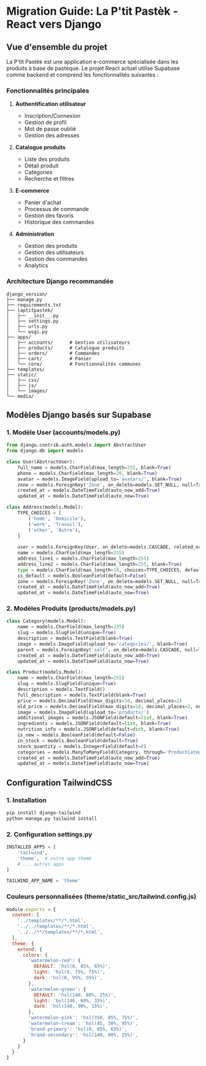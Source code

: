 
# Migration Guide: La P'tit Pastèk - React vers Django

## Vue d'ensemble du projet

La P'tit Pastèk est une application e-commerce spécialisée dans les produits à base de pastèque. Le projet React actuel utilise Supabase comme backend et comprend les fonctionnalités suivantes :

### Fonctionnalités principales

1. **Authentification utilisateur**
   - Inscription/Connexion
   - Gestion de profil
   - Mot de passe oublié
   - Gestion des adresses

2. **Catalogue produits**
   - Liste des produits
   - Détail produit
   - Catégories
   - Recherche et filtres

3. **E-commerce**
   - Panier d'achat
   - Processus de commande
   - Gestion des favoris
   - Historique des commandes

4. **Administration**
   - Gestion des produits
   - Gestion des utilisateurs
   - Gestion des commandes
   - Analytics

### Architecture Django recommandée

```
django_version/
├── manage.py
├── requirements.txt
├── laptitpastek/
│   ├── __init__.py
│   ├── settings.py
│   ├── urls.py
│   └── wsgi.py
├── apps/
│   ├── accounts/      # Gestion utilisateurs
│   ├── products/      # Catalogue produits
│   ├── orders/        # Commandes
│   ├── cart/          # Panier
│   └── core/          # Fonctionnalités communes
├── templates/
├── static/
│   ├── css/
│   ├── js/
│   └── images/
└── media/
```

## Modèles Django basés sur Supabase

### 1. Modèle User (accounts/models.py)
```python
from django.contrib.auth.models import AbstractUser
from django.db import models

class User(AbstractUser):
    full_name = models.CharField(max_length=255, blank=True)
    phone = models.CharField(max_length=20, blank=True)
    avatar = models.ImageField(upload_to='avatars/', blank=True)
    zone = models.ForeignKey('Zone', on_delete=models.SET_NULL, null=True, blank=True)
    created_at = models.DateTimeField(auto_now_add=True)
    updated_at = models.DateTimeField(auto_now=True)

class Address(models.Model):
    TYPE_CHOICES = [
        ('home', 'Domicile'),
        ('work', 'Travail'),
        ('other', 'Autre'),
    ]
    
    user = models.ForeignKey(User, on_delete=models.CASCADE, related_name='addresses')
    name = models.CharField(max_length=255)
    address_line1 = models.CharField(max_length=255)
    address_line2 = models.CharField(max_length=255, blank=True)
    type = models.CharField(max_length=10, choices=TYPE_CHOICES, default='home')
    is_default = models.BooleanField(default=False)
    zone = models.ForeignKey('Zone', on_delete=models.SET_NULL, null=True, blank=True)
    created_at = models.DateTimeField(auto_now_add=True)
    updated_at = models.DateTimeField(auto_now=True)
```

### 2. Modèles Produits (products/models.py)
```python
class Category(models.Model):
    name = models.CharField(max_length=255)
    slug = models.SlugField(unique=True)
    description = models.TextField(blank=True)
    image = models.ImageField(upload_to='categories/', blank=True)
    parent = models.ForeignKey('self', on_delete=models.CASCADE, null=True, blank=True)
    created_at = models.DateTimeField(auto_now_add=True)
    updated_at = models.DateTimeField(auto_now=True)

class Product(models.Model):
    name = models.CharField(max_length=255)
    slug = models.SlugField(unique=True)
    description = models.TextField()
    full_description = models.TextField(blank=True)
    price = models.DecimalField(max_digits=10, decimal_places=2)
    old_price = models.DecimalField(max_digits=10, decimal_places=2, null=True, blank=True)
    image = models.ImageField(upload_to='products/')
    additional_images = models.JSONField(default=list, blank=True)
    ingredients = models.JSONField(default=list, blank=True)
    nutrition_info = models.JSONField(default=dict, blank=True)
    is_new = models.BooleanField(default=False)
    in_stock = models.BooleanField(default=True)
    stock_quantity = models.IntegerField(default=0)
    categories = models.ManyToManyField(Category, through='ProductCategory')
    created_at = models.DateTimeField(auto_now_add=True)
    updated_at = models.DateTimeField(auto_now=True)
```

## Configuration TailwindCSS

### 1. Installation
```bash
pip install django-tailwind
python manage.py tailwind install
```

### 2. Configuration settings.py
```python
INSTALLED_APPS = [
    'tailwind',
    'theme',  # votre app theme
    # ... autres apps
]

TAILWIND_APP_NAME = 'theme'
```

### Couleurs personnalisées (theme/static_src/tailwind.config.js)
```javascript
module.exports = {
  content: [
    '../templates/**/*.html',
    '../../templates/**/*.html',
    '../../**/templates/**/*.html',
  ],
  theme: {
    extend: {
      colors: {
        'watermelon-red': {
          DEFAULT: 'hsl(0, 85%, 65%)',
          light: 'hsl(0, 75%, 75%)',
          dark: 'hsl(0, 95%, 55%)',
        },
        'watermelon-green': {
          DEFAULT: 'hsl(140, 80%, 25%)',
          light: 'hsl(140, 60%, 35%)',
          dark: 'hsl(140, 90%, 15%)',
        },
        'watermelon-pink': 'hsl(350, 85%, 75%)',
        'watermelon-cream': 'hsl(45, 30%, 95%)',
        'brand-primary': 'hsl(0, 85%, 65%)',
        'brand-secondary': 'hsl(140, 80%, 25%)',
      }
    }
  }
}
```
